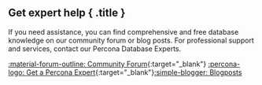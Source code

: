 <div data-banner markdown>

## Get expert help { .title }

If you need assistance, you can find comprehensive and free database knowledge on our community forum or blog posts. For professional support and services, contact our Percona Database Experts.

<div class="actions" markdown>

[:material-forum-outline: Community Forum](https://forums.percona.com/){:target="_blank"} [:percona-logo: Get a Percona Expert](https://www.percona.com/about/contact){:target="_blank"}[:simple-blogger: Blogposts](https://www.percona.com/blog/)
</div></div>